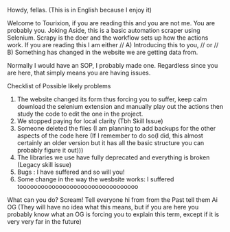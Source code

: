 Howdy, fellas. (This is in English because I enjoy it)

Welcome to Tourixion, if you are reading this and you are not me. You are probably you. Joking Aside, this is a basic automation scraper using Selenium. Scrapy is the doer and the workflow sets up how the actions work. 
If you are reading this I am either // A) Introducing this to you, // or // B) Something has changed in the website we are getting data from.

Normally I would have an SOP, I probably made one. Regardless since you are here, that simply means you are having issues.

Checklist of Possible likely problems
1) The website changed its form thus forcing you to suffer, keep calm download the selenium extension and manually play out the actions then study the code to edit the one in the project.
2) We stopped paying for local clarity (Tbh Skill Issue)
3) Someone deleted the files (I am planning to add backups for the other aspects of the code here (If I remember to do so(I did, this almost certainly an older version but it has all the basic structure you can probably figure it out)))
4) The libraries we use have fully deprecated and everything is broken (Legacy skill issue)
5) Bugs : I have suffered and so will you!
6) Some change in the way the wesbsite works: I suffered tooooooooooooooooooooooooooooooooo

What can you do?
Scream!
Tell everyone hi from from the Past tell them Ai OG (They will have no idea what this means, but if you are here you probably know what an OG is forcing you to explain this term, except if it is very very far in the future)
